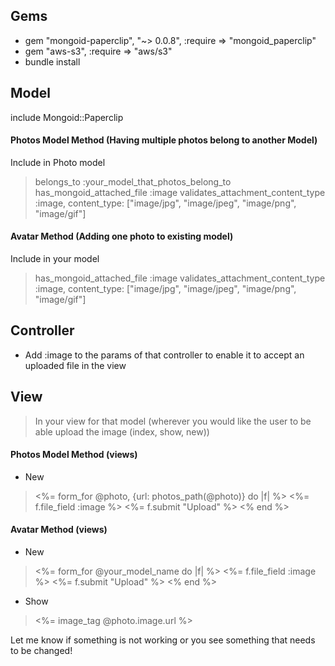 ## Gems
- gem "mongoid-paperclip", "~> 0.0.8", :require => "mongoid_paperclip"
- gem "aws-s3", :require => "aws/s3"
- bundle install


## Model
include Mongoid::Paperclip

#### Photos Model Method (Having multiple photos belong to another Model)
Include in Photo model
> belongs_to :your_model_that_photos_belong_to
> has_mongoid_attached_file :image
> validates_attachment_content_type :image, content_type: ["image/jpg", "image/jpeg", "image/png", "image/gif"]

#### Avatar Method (Adding one photo to existing model)
Include in your model
> has_mongoid_attached_file :image
> validates_attachment_content_type :image, content_type: ["image/jpg", "image/jpeg", "image/png", "image/gif"]


## Controller
- Add :image to the params of that controller to enable it to accept an uploaded file in the view


## View
> In your view for that model (wherever you would like the user to be able upload the image (index, show, new))

#### Photos Model Method (views)
- New
> <%= form_for @photo, {url: photos_path(@photo)} do |f| %>
    <%= f.file_field :image %>
    <%= f.submit "Upload" %>
  <% end %>

#### Avatar Method (views)
- New
> <%= form_for @your_model_name do |f| %>
    <%= f.file_field :image %>
    <%= f.submit "Upload" %>
  <% end %>
- Show
> <%= image_tag @photo.image.url %>

Let me know if something is not working or you see something that needs to be changed!

